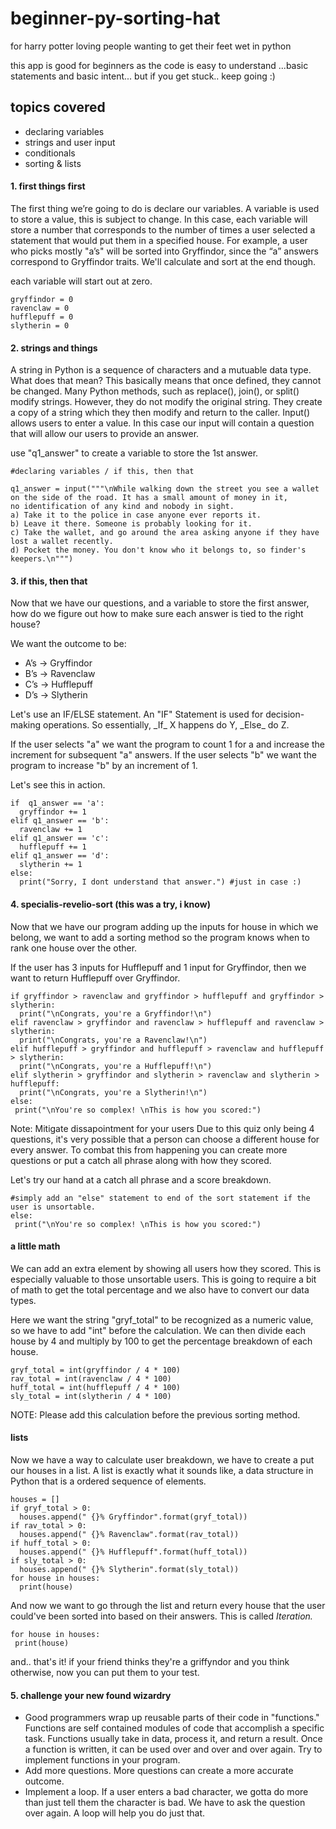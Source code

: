 # beginner-py-sorting-hat
for harry potter loving people wanting to get their feet wet in python
<html>
<body>


this app is good for beginners as the code is easy to understand ...basic statements and basic intent... but if you get stuck.. keep going :)


<h2>topics covered</h2>
<ul>
  <li>declaring variables</li>
  <li>strings and user input</li>
  <li>conditionals</li>
  <li>sorting & lists</li>
</ul>  


<h4>1. first things first</h4>
The first thing we’re going to do is declare our variables. A variable is used to store a value, this is subject to change. In this case, each variable will store a number that corresponds to the number of times a user selected a statement that would put them in a specified house. For example, a user who picks mostly "a’s" will be sorted into Gryffindor, since the “a” answers correspond to Gryffindor traits. We'll calculate and sort at the end though. 
  
each variable will start out at zero.
  ```
gryffindor = 0
ravenclaw = 0
hufflepuff = 0
slytherin = 0
  ```
  

<h4>2. strings and things</h4>
A string in Python is a sequence of characters and a mutuable data type. What does that mean? This basically means that once defined, they cannot be changed. Many Python methods, such as replace(), join(), or split() modify strings. However, they do not modify the original string. They create a copy of a string which they then modify and return to the caller. Input() allows users to enter a value. In this case our input will contain a question that will allow our users to provide an answer.

use "q1_answer" to create a variable to store the 1st answer.
```
#declaring variables / if this, then that

q1_answer = input("""\nWhile walking down the street you see a wallet on the side of the road. It has a small amount of money in it,
no identification of any kind and nobody in sight.
a) Take it to the police in case anyone ever reports it.
b) Leave it there. Someone is probably looking for it.
c) Take the wallet, and go around the area asking anyone if they have lost a wallet recently.
d) Pocket the money. You don't know who it belongs to, so finder's keepers.\n""")
  ```
  
<h4>3. if this, then that</h4>
Now that we have our questions, and a variable to store the first answer, how do we figure out how to make sure each answer is tied to the right house?

We want the outcome to be:
<ul>
  <li>A’s → Gryffindor</li>
  <li>B’s → Ravenclaw</li>
  <li>C’s → Hufflepuff</li>
  <li>D’s → Slytherin</li>
</ul>


<p>Let's use an IF/ELSE statement. 
An "IF" Statement is used for decision-making operations. So essentially, _If_ X happens do Y, _Else_ do Z. 

If the user selects "a" we want the program to count 1 for a and increase the increment for subsequent "a" answers. 
If the user selects "b" we want the program to increase "b" by an increment of 1.

Let's see this in action. </p>
  ```
if  q1_answer == 'a':
    gryffindor += 1
elif q1_answer == 'b':
    ravenclaw += 1
elif q1_answer == 'c':
    hufflepuff += 1
elif q1_answer == 'd':
    slytherin += 1
else:
    print("Sorry, I dont understand that answer.") #just in case :)
  ```


<h4>4. specialis-revelio-sort (this was a try, i know)</h4>
Now that we have our program adding up the inputs for house in which we belong, we want to add a sorting method so the program knows when to rank one house over the other.

If the user has 3 inputs for Hufflepuff and 1 input for Gryffindor, then we want to return Hufflepuff over Gryffindor.</p>

  ```
if gryffindor > ravenclaw and gryffindor > hufflepuff and gryffindor > slytherin:
    print("\nCongrats, you're a Gryffindor!\n")
elif ravenclaw > gryffindor and ravenclaw > hufflepuff and ravenclaw > slytherin:
    print("\nCongrats, you're a Ravenclaw!\n")
elif hufflepuff > gryffindor and hufflepuff > ravenclaw and hufflepuff > slytherin:
    print("\nCongrats, you're a Hufflepuff!\n")
elif slytherin > gryffindor and slytherin > ravenclaw and slytherin > hufflepuff:
    print("\nCongrats, you're a Slytherin!\n")
else:
   print("\nYou're so complex! \nThis is how you scored:") 
   ```
Note: Mitigate dissapointment for your users
Due to this quiz only being 4 questions, it's very possible that a person can choose a different house for every answer. To combat this from happening you can create more questions or put a catch all phrase along with how they scored. 

Let's try our hand at a catch all phrase and a score breakdown.

  ```
  #simply add an "else" statement to end of the sort statement if the user is unsortable. 
  else:
   print("\nYou're so complex! \nThis is how you scored:") 
  ```

<h4> a little math </h4>
We can add an extra element by showing all users how they scored. This is especially valuable to those unsortable users. 
This is going to require a bit of math to get the total percentage and we also have to convert our data types.

Here we want the string "gryf_total" to be recognized as a numeric value, so we have to add "int" before the calculation.
We can then divide each house by 4 and multiply by 100 to get the percentage breakdown of each house.
 ```
gryf_total = int(gryffindor / 4 * 100)
rav_total = int(ravenclaw / 4 * 100)
huff_total = int(hufflepuff / 4 * 100)
sly_total = int(slytherin / 4 * 100)
 ```
 NOTE: Please add this calculation before the previous sorting method.
 
<h4>lists</h4>

Now we have a way to calculate user breakdown, we have to create a put our houses in a list. A list is exactly what it sounds like, a data structure in Python that is a ordered sequence of elements.
  ```
houses = []
if gryf_total > 0:
    houses.append(" {}% Gryffindor".format(gryf_total))
if rav_total > 0:
    houses.append(" {}% Ravenclaw".format(rav_total))
if huff_total > 0:
    houses.append(" {}% Hufflepuff".format(huff_total))
if sly_total > 0:
    houses.append(" {}% Slytherin".format(sly_total))
for house in houses:
    print(house) 
  ```
And now we want to go through the list and return every house that the user could've been sorted into based on their answers. This is called _Iteration._

 ```
for house in houses:
  print(house)
 ```
 
 and.. that's it! if your friend thinks they're a griffyndor and you think otherwise, now you can put them to your test.


<h4> 5. challenge your new found wizardry </h4>
<ul>
<li>Good programmers wrap up reusable parts of their code in "functions." Functions are self contained modules of code that accomplish a specific task. Functions usually take in data, process it, and return a result. Once a function is written, it can be used over and over and over again. Try to implement functions in your program.</li>

<li>Add more questions. More questions can create a more accurate outcome.</li>

<li>Implement a loop. If a user enters a bad character, we gotta do more than just tell them the character is bad. We have to ask the question over again. A loop will help you do just that.</li> 


</body>
</html>
